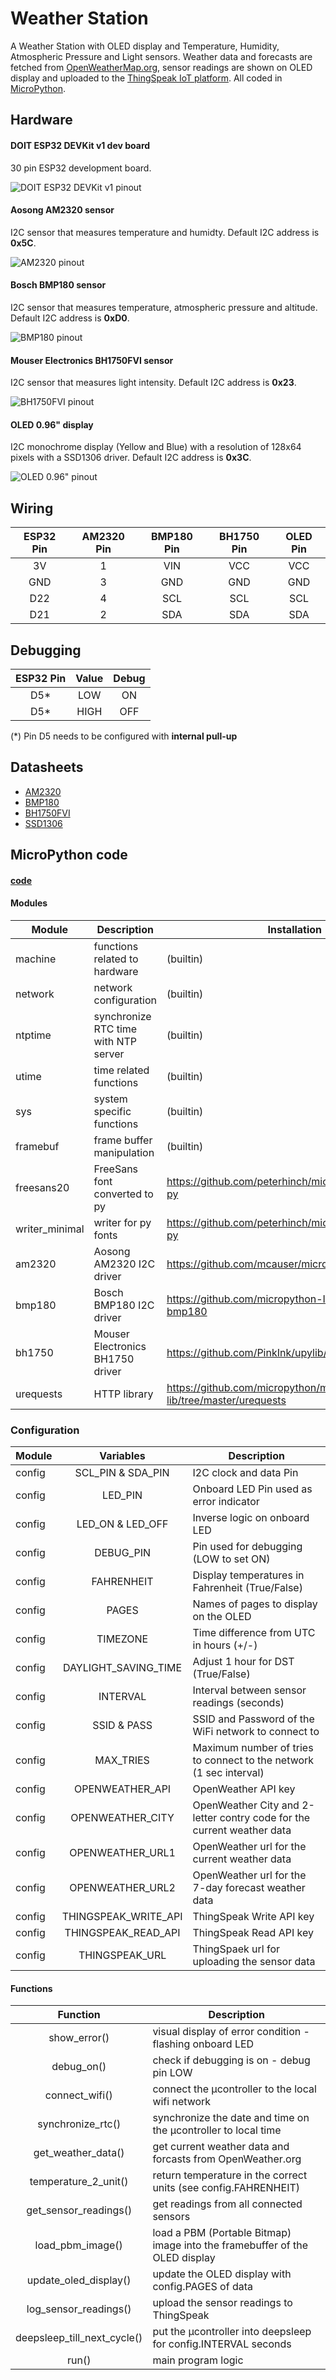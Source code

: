 # Weather Station

A Weather Station with OLED display and Temperature, Humidity, Atmospheric Pressure and Light sensors. Weather data and forecasts are fetched from [OpenWeatherMap.org](https://openweathermap.org/), sensor readings are shown on OLED display and uploaded to the [ThingSpeak IoT platform](https://thingspeak.com/). All coded in [MicroPython](https://micropython.org).

## Hardware

#### DOIT ESP32 DEVKit v1 dev board
30 pin ESP32 development board.

![DOIT ESP32 DEVKit v1 pinout](images/doit-esp-wroom-32-devkit-pinout.jpg)

#### Aosong AM2320 sensor
I2C sensor that measures temperature and humidty. Default I2C address is **0x5C**.

![AM2320 pinout](images/am2320-pinout.jpg)

#### Bosch BMP180 sensor
I2C sensor that measures temperature, atmospheric pressure and altitude. Default I2C address is **0xD0**.

![BMP180 pinout](images/bmp180-pinout.jpg)

#### Mouser Electronics BH1750FVI sensor
I2C sensor that measures light intensity. Default I2C address is **0x23**.

![BH1750FVI pinout](images/BH1750FVI-pinout.png)

#### OLED 0.96" display
I2C monochrome display (Yellow and Blue) with a resolution of 128x64 pixels with a SSD1306 driver. Default I2C address is **0x3C**.

![OLED 0.96" pinout](images/oled-ss1306-pinout.png)

## Wiring

|ESP32 Pin|AM2320 Pin|BMP180 Pin|BH1750 Pin|OLED Pin|
|:-:|:-:|:-:|:-:|:-:|
|3V|1|VIN|VCC|VCC|
|GND|3|GND|GND|GND|
|D22|4|SCL|SCL|SCL|
|D21|2|SDA|SDA|SDA|

## Debugging

|ESP32 Pin|Value|Debug|
|:-:|:-:|:-:|
|D5*|LOW|ON|
|D5*|HIGH|OFF|

(*) Pin D5 needs to be configured with **internal pull-up**

## Datasheets

- [AM2320](resources/AM2320.pdf)
- [BMP180](resources/BST-BMP180-DS000-09.pdf)
- [BH1750FVI](resources/bh1750fvi-e-186247.pdf)
- [SSD1306](resources/SSD1306.pdf)

## MicroPython code

#### [code](weather_station.py)

#### Modules

|Module|Description|Installation|
|-|-|-|
|machine|functions related to hardware|(builtin)|
|network|network configuration|(builtin)|
|ntptime|synchronize RTC time with NTP server|(builtin)|
|utime|time related functions|(builtin)|
|sys|system specific functions|(builtin)|
|framebuf|frame buffer manipulation|(builtin)|
|freesans20|FreeSans font converted to py|https://github.com/peterhinch/micropython-font-to-py|
|writer_minimal|writer for py fonts|https://github.com/peterhinch/micropython-font-to-py|
|am2320|Aosong AM2320 I2C driver|https://github.com/mcauser/micropython-am2320|
|bmp180|Bosch BMP180 I2C driver|https://github.com/micropython-IMU/micropython-bmp180|
|bh1750|Mouser Electronics BH1750 driver|https://github.com/PinkInk/upylib/tree/master/bh1750|
|urequests|HTTP library|https://github.com/micropython/micropython-lib/tree/master/urequests


### Configuration

|Module|Variables|Description|
|-|:-:|-|
|config|SCL_PIN & SDA_PIN|I2C clock and data Pin|
|config|LED_PIN|Onboard LED Pin used as error indicator|
|config|LED_ON & LED_OFF|Inverse logic on onboard LED|
|config|DEBUG_PIN|Pin used for debugging (LOW to set ON)|
|config|FAHRENHEIT|Display temperatures in Fahrenheit (True/False)|
|config|PAGES|Names of pages to display on the OLED|
|config|TIMEZONE|Time difference from UTC in hours (+/-)|
|config|DAYLIGHT_SAVING_TIME|Adjust 1 hour for DST (True/False)|
|config|INTERVAL|Interval between sensor readings (seconds)|
|config|SSID & PASS|SSID and Password of the WiFi network to connect to|
|config|MAX_TRIES|Maximum number of tries to connect to the network (1 sec interval)|
|config|OPENWEATHER_API|OpenWeather API key| 
|config|OPENWEATHER_CITY|OpenWeather City and 2-letter contry code for the current weather data|
|config|OPENWEATHER_URL1|OpenWeather url for the current weather data|
|config|OPENWEATHER_URL2|OpenWeather url for the 7-day forecast weather data|
|config|THINGSPEAK_WRITE_API|ThingSpeak Write API key|
|config|THINGSPEAK_READ_API|ThingSpeak Read API key|
|config|THINGSPEAK_URL|ThingSpaek url for uploading the sensor data|

#### Functions

|Function|Description|
|:-:|-|
|show_error()|visual display of error condition - flashing onboard LED|
|debug_on()|check if debugging is on - debug pin LOW|
|connect_wifi()|connect the µcontroller to the local wifi network|
|synchronize_rtc()|synchronize the date and time on the µcontroller to local time|
|get_weather_data()|get current weather data and forcasts from OpenWeather.org|
|temperature_2_unit()|return temperature in the correct units (see config.FAHRENHEIT)|
|get_sensor_readings()|get readings from all connected sensors|
|load_pbm_image()|load a PBM (Portable Bitmap) image into the framebuffer of the OLED display|
|update_oled_display()|update the OLED display with config.PAGES of data|
|log_sensor_readings()|upload the sensor readings to ThingSpeak|
|deepsleep_till_next_cycle()|put the µcontroller into deepsleep for config.INTERVAL seconds|
|run()|main program logic|


